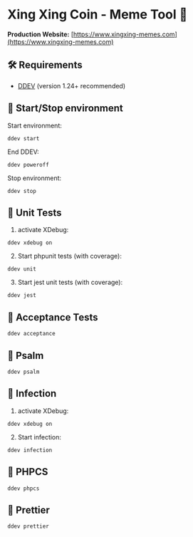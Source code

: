 # Xing Xing Coin - Meme Tool 🚀
**Production Website:** [https://www.xingxing-memes.com](https://www.xingxing-memes.com)

## 🛠 Requirements
- [DDEV](https://ddev.readthedocs.io/en/stable/) (version 1.24+ recommended)

## 🚀 Start/Stop environment
Start environment:
```
ddev start
```
End DDEV:
```
ddev poweroff
```
Stop environment:
```
ddev stop
```

## 🧪 Unit Tests
1. activate XDebug:
```
ddev xdebug on
```
2. Start phpunit tests (with coverage):
```
ddev unit
```
3. Start jest unit tests (with coverage):
```
ddev jest
```

## 🧪 Acceptance Tests
```
ddev acceptance
```

## 🧪 Psalm
```
ddev psalm
```

## 🧪 Infection
1. activate XDebug:
```
ddev xdebug on
```
2. Start infection:
```
ddev infection
```

## 🧪 PHPCS
```
ddev phpcs
```

## 🧪 Prettier
```
ddev prettier
```